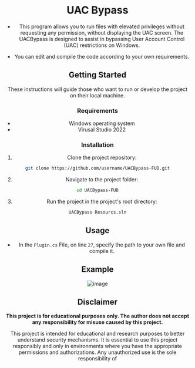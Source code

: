 <div align="center">

# UAC Bypass

- This program allows you to run files with elevated privileges without requesting any permission, without displaying the UAC screen. The UACBypass is designed to assist in bypassing User Account Control (UAC) restrictions on Windows.


- You can edit and compile the code according to your own requirements.

## Getting Started

These instructions will guide those who want to run or develop the project on their local machine.

### Requirements

- Windows operating system
- Virusal Studio 2022

### Installation

1. Clone the project repository:

```bash
git clone https://github.com/username/UACBypass-FUD.git
```

2. Navigate to the project folder:

```bash
cd UACBypass-FUD
```


3. Run the project in the project's root directory:

```bash
UACBypass Resourcs.sln
```

## Usage

- In the ```Plugin.cs``` File, on line ```27```, specify the path to your own file and compile it.


## Example

![image](https://github.com/MuckPro/Kriptr/assets/138373919/179370de-670c-4e12-82c3-1d3d4788a415)


## Disclaimer

**This project is for educational purposes only. The author does not accept any responsibility for misuse caused by this project.**

This project is intended for educational and research purposes to better understand security mechanisms. It is essential to use this project responsibly and only in environments where you have the appropriate permissions and authorizations. Any unauthorized use is the sole responsibility of 